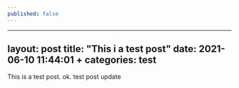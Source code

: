 ```yaml
---
published: false
---
```

---
layout: post
title:  "This i a test post"
date:   2021-06-10 11:44:01 +
categories: test
---

This is a test post. ok. test post update

